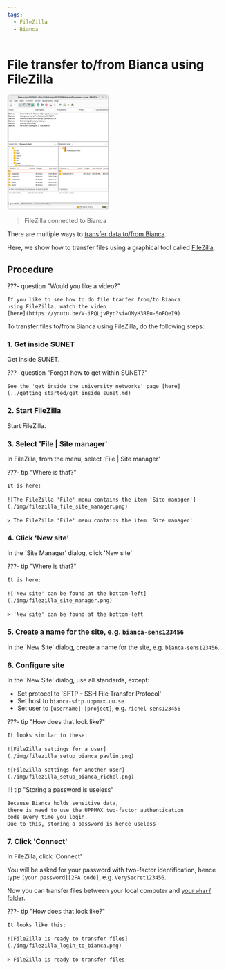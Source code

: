 ```yaml
---
tags:
  - FileZilla
  - Bianca
---
```


# File transfer to/from Bianca using FileZilla

![FileZilla connected to Bianca](./img/filezilla_login_to_bianca_236_x_266.png)

> FileZilla connected to Bianca

There are multiple ways to [transfer data to/from Bianca](../cluster_guides/transfer_bianca.md).

Here, we show how to transfer files using a graphical tool called [FileZilla](filezilla.md).

## Procedure

???- question "Would you like a video?"

    If you like to see how to do file tranfer from/to Bianca
    using FileZilla, watch the video
    [here](https://youtu.be/V-iPQLjvByc?si=OMyH3REu-SoFQeI9)

To transfer files to/from Bianca using FileZilla, do the following steps:

### 1. Get inside SUNET

Get inside SUNET.

???- question "Forgot how to get within SUNET?"

    See the 'get inside the university networks' page [here](../getting_started/get_inside_sunet.md)

### 2. Start FileZilla

Start FileZilla.

### 3. Select 'File | Site manager'

In FileZilla, from the menu, select 'File | Site manager'

???- tip "Where is that?"

    It is here:

    ![The FileZilla 'File' menu contains the item 'Site manager'](./img/filezilla_file_site_manager.png)

    > The FileZilla 'File' menu contains the item 'Site manager'

### 4. Click 'New site'

In the 'Site Manager' dialog, click 'New site'

???- tip "Where is that?"

    It is here:

    !['New site' can be found at the bottom-left](./img/filezilla_site_manager.png)

    > 'New site' can be found at the bottom-left

### 5. Create a name for the site, e.g. `bianca-sens123456`

In the 'New Site' dialog, create a name for the site, e.g. `bianca-sens123456`.

### 6. Configure site

In the 'New Site' dialog, use all standards, except:

- Set protocol to 'SFTP - SSH File Transfer Protocol'
- Set host to `bianca-sftp.uppmax.uu.se`
- Set user to `[username]-[project]`, e.g. `richel-sens123456`

???- tip "How does that look like?"

    It looks similar to these:

    ![FileZilla settings for a user](./img/filezilla_setup_bianca_pavlin.png)

    ![FileZilla settings for another user](./img/filezilla_setup_bianca_richel.png)

!!! tip "Storing a password is useless"

    Because Bianca holds sensitive data,
    there is need to use the UPPMAX two-factor authentication
    code every time you login.
    Due to this, storing a password is hence useless

### 7. Click 'Connect'

In FileZilla, click 'Connect'

You will be asked for your password with two-factor identification, hence
type `[your password][2FA code]`, e.g. `VerySecret123456`.

Now you can transfer files between your local computer and [your `wharf` folder](../cluster_guides/wharf.md).

???- tip "How does that look like?"

    It looks like this:

    ![FileZilla is ready to transfer files](./img/filezilla_login_to_bianca.png)

    > FileZilla is ready to transfer files

